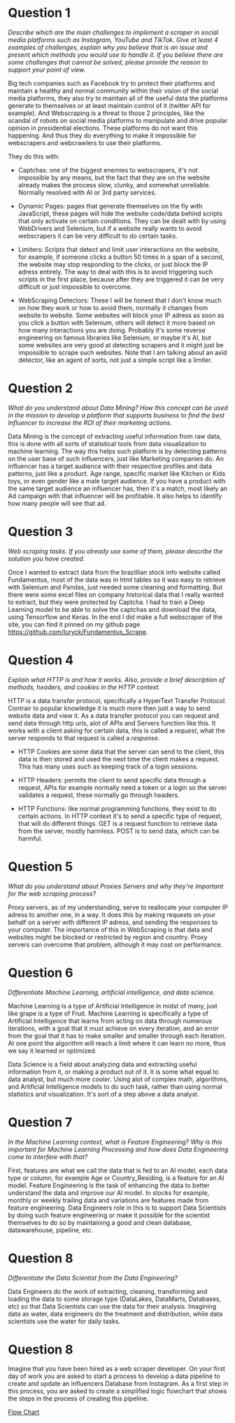 # Question 1
*Describe which are the main challenges to implement a scraper in social media platforms such as Instagram, YouTube and TikTok. Give at least 4 examples of challenges, explain why you believe that is an issue and present which methods you would use to handle it. If you believe there are some challenges that cannot be solved, please provide the reason to support your point of view.*

Big tech companies such as Facebook try to protect their platforms and maintain a healthy and normal community within their vision of the social media platforms, they also try to maintain all of the useful data the platforms generate to themselves or at least maintain control of it (twitter API for example). And Webscraping is a threat to those 2 principles, like the scandal of robots on social media platforms to manipulate and drive popular opinion in presidential elections. These platforms do not want this happening. And thus they do everything to make it impossible for webscrapers and webcrawlers to use their platforms.

They do this with:

- Captchas: one of the biggest enemies to webscrapers, it's not impossible by any means, but the fact that they are on the website already makes the process slow, clunky, and somewhat unreliable. Normally resolved with AI or 3rd party services.

- Dynamic Pages: pages that generate themselves on the fly with JavaScript, these pages will hide the website code/data behind scripts that only activate on certain conditions. They can be dealt with by using WebDrivers and Selenium, but if a website really wants to avoid webscrapers it can be very difficult to do certain tasks.

- Limiters: Scripts that detect and limit user interactions on the website, for example, if someone clicks a button 50 times in a span of a second, the website may stop responding to the clicks, or just block the IP adress entirely. The way to deal with this is to avoid triggering such scripts in the first place, because after they are triggered it can be very difficult or just impossible to overcome.

- WebScraping Detectors: These I will be honest that I don't know much on how they work or how to avoid them, normally it changes from website to website. Some websites will block your IP adress as soon as you click a button with Selenium, others will detect it more based on how many interactions you are doing. Probably it's some reverse engineering on famous libraries like Selenium, or maybe it's AI, but some websites are very good at detecting scrapers and it might just be impossible to scrape such websites. Note that I am talking about an avid detector, like an agent of sorts, not just a simple script like a limiter.

# Question 2
*What do you understand about Data Mining? How this concept can be used in the mission to develop a platform that supports business to find the best Influencer to increase the ROI of their marketing actions.*

Data Mining is the concept of extracting useful information from raw data, this is done with all sorts of statistical tools from data visualization to machine learning. 
The way this helps such platform is by detecting patterns on the user base of such influencers, just like Marketing companies do. An influencer has a target audience with their respective profiles and data patterns, just like a product. Age range, specific market like Kitchen or Kids toys, or even gender like a male target audience. If you have a product with the same target audience an influencer has, then it's a match, most likely an Ad campaign with that influencer will be profitable. It also helps to identify how many people will see that ad.

# Question 3
*Web scraping tasks. If you already use some of them, please describe the solution you have created.*

Once I wanted to extract data from the brazillian stock info website called Fundamentus, most of the data was in html tables so it was easy to retrieve with Selenium and Pandas, just needed some cleaning and formatting. But there were some excel files on company historical data that I really wanted to extract, but they were protected by Captcha. I had to train a Deep Learning model to be able to solve the captchas and download the data, using Tensorflow and Keras. In the end I did make a full webscraper of the site, you can find it pinned on my github page https://github.com/Iuryck/Fundamentus_Scrape.

# Question 4
*Explain what HTTP is and how it works. Also, provide a brief description of methods, headers, and cookies in the HTTP context.*

HTTP is a data transfer protocol, specifically a HyperText Transfer Protocol. Contrair to popular knowledge it is much more then just a way to send website data and view it. As a data transfer protocol you can request and send data through http urls, alot of APIs and Servers function like this. It works with a client asking for certain data, this is called a *request*, what the server responds to that request is called a *response*. 

- HTTP Cookies are some data that the server can send to the client, this data is then stored and used the next time the client makes a request. This has many uses such as keeping track of a login sessions.

- HTTP Headers: permits the client to send specific data through a request, APIs for example normally need a token or a login so the server validates a request, these normally go through headers.

- HTTP Functions: like normal programming functions, they exist to do certain actions. In HTTP context it's to send a specific type of request, that will do different things. GET is a request function to retrieve data from the server, mostly harmless. POST is to send data, which can be harmful.

# Question 5 
*What do you understand about Proxies Servers and why they're important for the web scraping process?*

Proxy servers, as of my understanding, serve to reallocate your computer IP adress to another one, in a way. It does this by making requests on your behalf on a server with different IP adress, and sending the responses to your computer. The importance of this in WebScraping is that data and websites might be blocked or restricted by region and country. Proxy servers can overcome that problem, although it may cost on performance.

# Question 6 
*Differentiate Machine Learning, artificial intelligence, and data science.*

Machine Learning is a type of Artificial Intelligence in midst of many, just like grape is a type of Fruit. Machine Learning is specifically a type of Artificial Intelligence that learns from acting on data through numerous iterations, with a goal that it must achieve on every iteration, and an error from the goal that it has to make smaller and smaller through each iteration. At one point the algorithm will reach a limit where it can learn no more, thus we say it learned or optimized.

Data Science is a field about analyzing data and extracting useful information from it, or making a product out of it. It is some what equal to data analyst, but much more *cooler*. Using alot of complex math, algorithms, and Artificial Intelligence models to do such task, rather than using normal statistics and visualization. It's sort of a step above a data analyst.

# Question 7
*In the Machine Learning context, what is Feature Engineering? Why is this important for Machine Learning Processing and how does Data Engineering come to interfere with that?*

First, features are what we call the data that is fed to an AI model, each data type or column, for example Age or Country_Residing, is a feature for an AI model. Feature Engineering is the task of enhancing the data to better understand the data and improve our AI model. In stocks for example, monthly or weekly trailing data and variations are features made from feature engineering. Data Engineers role in this is to support Data Scientists by doing such feature engineering or make it possible for the scientist themselves to do so by maintaining a good and clean database, datawarehouse, pipeline, etc.

# Question 8
*Differentiate the Data Scientist from the Data Engineering?*

Data Engineers do the work of extracting, cleaning, transforming and loading the data to some storage type (DataLakes, DataMarts, Databases, etc) so that Data Scientists can use the data for their analysis. Imagining data as water, data engineers do the treatment and distribution, while data scientists use the water for daily tasks.



# Question 8
Imagine that you have been hired as a web scraper developer. On your first day
of work you are asked to start a process to develop a data pipeline to create and
update an influencers Database from Instagram. As a first step in this process,
you are asked to create a simplified logic flowchart that shows the steps in the
process of creating this pipeline.

[Flow Chart](Flowcharts.png)






